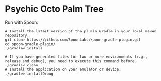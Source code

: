 Psychic Octo Palm Tree
======================

Run with Spoon:

```console
# Install the latest version of the plugin Gradle in your local maven repository.
git clone https://github.com/SpoonLabs/spoon-gradle-plugin.git
cd spoon-gradle-plugin/
./gradlew install

# If you have generated files for two or more environments (e.g., release and debug), you need to execute this command before.
./gradlew clean
# Install the application on your emulator or device.
./gradlew installDebug
```
